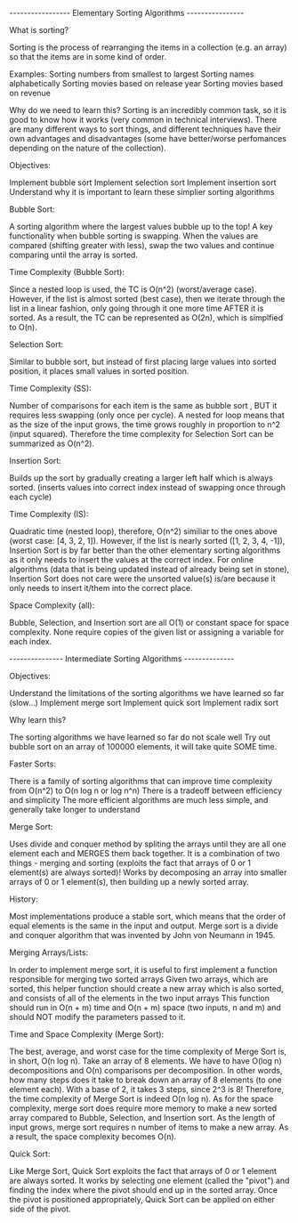 ----------------- Elementary Sorting Algorithms ----------------

What is sorting?

Sorting is the process of rearranging the items in a collection (e.g. an array) so that the items are in some kind of order.

Examples:
Sorting numbers from smallest to largest
Sorting names alphabetically
Sorting movies based on release year
Sorting movies based on revenue

Why do we need to learn this?
Sorting is an incredibly common task, so it is good to know how it works (very common in technical interviews).
There are many different ways to sort things, and different techniques have their own advantages and disadvantages (some have better/worse perfomances depending on the nature of the collection).

Objectives:

Implement bubble sort
Implement selection sort
Implement insertion sort
Understand why it is important to learn these simplier sorting algorithms

Bubble Sort:

A sorting algorithm where the largest values bubble up to the top! A key functionality when bubble sorting is swapping. When the values are compared (shifting greater with less), swap the two values and continue comparing until the array is sorted.

Time Complexity (Bubble Sort):

Since a nested loop is used, the TC is O(n^2) (worst/average case). However, if the list is almost sorted (best case), then we iterate through the list in a linear fashion, only going through it one more time AFTER it is sorted. As a result, the TC can be represented as O(2n), which is simplfied to O(n).

Selection Sort:

Similar to bubble sort, but instead of first placing large values into sorted position, it places small values in sorted position.

Time Complexity (SS):

Number of comparisons for each item is the same as bubble sort , BUT it requires less swapping (only once per cycle). A nested for loop means that as the size of the input grows, the time grows roughly in proportion to n^2 (input squared). Therefore the time complexity for Selection Sort can be summarized as O(n^2).

Insertion Sort:

Builds up the sort by gradually creating a larger left half which is always sorted. (inserts values into correct index instead of swapping once through each cycle)

Time Complexity (IS):

Quadratic time (nested loop), therefore, O(n^2) similiar to the ones above (worst case: [4, 3, 2, 1]). However, if the list is nearly sorted ([1, 2, 3, 4, -1]), Insertion Sort is by far better than the other elementary sorting algorithms as it only needs to insert the values at the correct index. For online algorithms (data that is being updated instead of already being set in stone), Insertion Sort does not care were the unsorted value(s) is/are because it only needs to insert it/them into the correct place.

Space Complexity (all):

Bubble, Selection, and Insertion sort are all O(1) or constant space for space complexity. None require copies of the given list or assigning a variable for each index.

--------------- Intermediate Sorting Algorithms --------------

Objectives:

Understand the limitations of the sorting algorithms we have learned so far (slow...)
Implement merge sort
Implement quick sort
Implement radix sort

Why learn this?

The sorting algorithms we have learned so far do not scale well
Try out bubble sort on an array of 100000 elements, it will take quite SOME time.

Faster Sorts:

There is a family of sorting algorithms that can improve time complexity from O(n^2) to O(n log n or log n^n)
There is a tradeoff between efficiency and simplicity
The more efficient algorithms are much less simple, and generally take longer to understand

Merge Sort:

Uses divide and conquer method by spliting the arrays until they are all one element each and MERGES them back together. It is a combination of two things - merging and sorting (exploits the fact that arrays of 0 or 1 element(s) are always sorted)! Works by decomposing an array into smaller arrays of 0 or 1 element(s), then building up a newly sorted array.

History:

Most implementations produce a stable sort, which means that the order of equal elements is the same in the input and output. Merge sort is a divide and conquer algorithm that was invented by John von Neumann in 1945.

Merging Arrays/Lists:

In order to implement merge sort, it is useful to first implement a function responsible for merging two sorted arrays
Given two arrays, which are sorted, this helper function should create a new array which is also sorted, and consists of all of the elements in the two input arrays
This function should run in O(n + m) time and O(n + m) space (two inputs, n and m) and should NOT modify the parameters passed to it.

Time and Space Complexity (Merge Sort):

The best, average, and worst case for the time complexity of Merge Sort is, in short, O(n log n). Take an array of 8 elements. We have to have O(log n) decompositions and O(n) comparisons per decomposition. In other words, how many steps does it take to break down an array of 8 elements (to one element each). With a base of 2, it takes 3 steps, since 2^3 is 8! Therefore, the time complexity of Merge Sort is indeed O(n log n). As for the space complexity, merge sort does require more memory to make a new sorted array compared to Bubble, Selection, and Insertion sort. As the length of input grows, merge sort requires n number of items to make a new array. As a result, the space complexity becomes O(n).

Quick Sort:

Like Merge Sort, Quick Sort exploits the fact that arrays of 0 or 1 element are always sorted. It works by selecting one element (called the "pivot") and finding the index where the pivot should end up in the sorted array. Once the pivot is positioned appropriately, Quick Sort can be applied on either side of the pivot.
